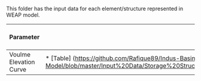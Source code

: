 This folder has the input data for each element/structure represented in WEAP model.


Parameter | value | Significance of Parameter | Quality of Data | Required Data
--- | --- | --- | --- | --- |
Voulme Elevation Curve |* [Table] (https://github.com/Rafique89/Indus-Basin-WEAP-Model/blob/master/Input%20Data/Storage%20Structures%20Reservoirs/Tarbela/Volume%20Elevation%20Curve.csv | lora
